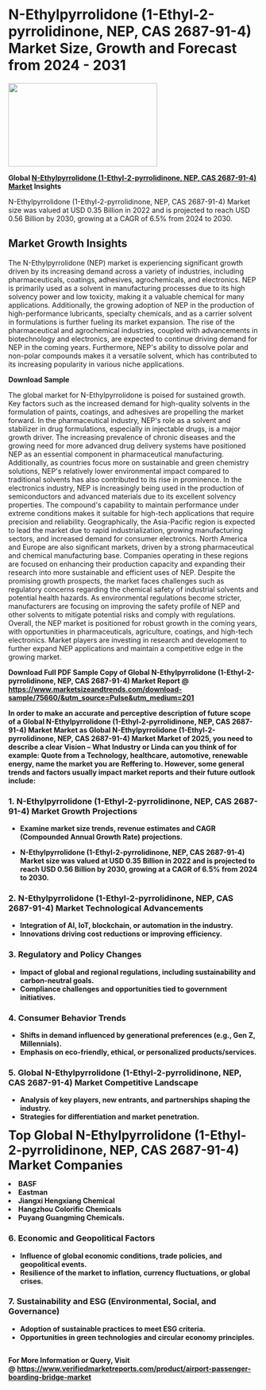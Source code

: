 <H1>N-Ethylpyrrolidone (1-Ethyl-2-pyrrolidinone, NEP, CAS 2687-91-4) Market Size, Growth and Forecast from 2024 - 2031</H1><img class="aligncenter size-medium wp-image-584254" src="https://thirdeyenews.in/wp-content/uploads/2024/09/Global-Market-Research-300x168.jpeg" alt="" width="300" height="168" /><p><strong>Global&nbsp;<a href="https://www.marketsizeandtrends.com/download-sample/75660/&amp;utm_source=Pulse&amp;utm_medium=201">N-Ethylpyrrolidone (1-Ethyl-2-pyrrolidinone, NEP, CAS 2687-91-4) Market</a> Insights</strong></p><p>N-Ethylpyrrolidone (1-Ethyl-2-pyrrolidinone, NEP, CAS 2687-91-4) Market size was valued at USD 0.35 Billion in 2022 and is projected to reach USD 0.56 Billion by 2030, growing at a CAGR of 6.5% from 2024 to 2030.</p><p><h2>Market Growth Insights</h2> <p>The N-Ethylpyrrolidone (NEP) market is experiencing significant growth driven by its increasing demand across a variety of industries, including pharmaceuticals, coatings, adhesives, agrochemicals, and electronics. NEP is primarily used as a solvent in manufacturing processes due to its high solvency power and low toxicity, making it a valuable chemical for many applications. Additionally, the growing adoption of NEP in the production of high-performance lubricants, specialty chemicals, and as a carrier solvent in formulations is further fueling its market expansion. The rise of the pharmaceutical and agrochemical industries, coupled with advancements in biotechnology and electronics, are expected to continue driving demand for NEP in the coming years. Furthermore, NEP's ability to dissolve polar and non-polar compounds makes it a versatile solvent, which has contributed to its increasing popularity in various niche applications.</p> <p><strong>Download Sample</strong></p> <p>The global market for N-Ethylpyrrolidone is poised for sustained growth. Key factors such as the increased demand for high-quality solvents in the formulation of paints, coatings, and adhesives are propelling the market forward. In the pharmaceutical industry, NEP's role as a solvent and stabilizer in drug formulations, especially in injectable drugs, is a major growth driver. The increasing prevalence of chronic diseases and the growing need for more advanced drug delivery systems have positioned NEP as an essential component in pharmaceutical manufacturing. Additionally, as countries focus more on sustainable and green chemistry solutions, NEP's relatively lower environmental impact compared to traditional solvents has also contributed to its rise in prominence. In the electronics industry, NEP is increasingly being used in the production of semiconductors and advanced materials due to its excellent solvency properties. The compound's capability to maintain performance under extreme conditions makes it suitable for high-tech applications that require precision and reliability. Geographically, the Asia-Pacific region is expected to lead the market due to rapid industrialization, growing manufacturing sectors, and increased demand for consumer electronics. North America and Europe are also significant markets, driven by a strong pharmaceutical and chemical manufacturing base. Companies operating in these regions are focused on enhancing their production capacity and expanding their research into more sustainable and efficient uses of NEP. Despite the promising growth prospects, the market faces challenges such as regulatory concerns regarding the chemical safety of industrial solvents and potential health hazards. As environmental regulations become stricter, manufacturers are focusing on improving the safety profile of NEP and other solvents to mitigate potential risks and comply with regulations. Overall, the NEP market is positioned for robust growth in the coming years, with opportunities in pharmaceuticals, agriculture, coatings, and high-tech electronics. Market players are investing in research and development to further expand NEP applications and maintain a competitive edge in the growing market.</p> <p><strong></p><p><span class=""><strong>Download Full PDF Sample Copy of Global N-Ethylpyrrolidone (1-Ethyl-2-pyrrolidinone, NEP, CAS 2687-91-4) Market Report</strong> @ <a href="https://www.marketsizeandtrends.com/download-sample/75660/&amp;utm_source=Pulse&amp;utm_medium=201" target="_blank">https://www.marketsizeandtrends.com/download-sample/75660/&amp;utm_source=Pulse&amp;utm_medium=201</a></span></p><p>In order to make an accurate and perceptive description of future scope of a Global&nbsp;N-Ethylpyrrolidone (1-Ethyl-2-pyrrolidinone, NEP, CAS 2687-91-4) Market Market as Global&nbsp;N-Ethylpyrrolidone (1-Ethyl-2-pyrrolidinone, NEP, CAS 2687-91-4) Market Market of 2025, you need to describe a clear Vision &ndash; What Industry or Linda can you think of for example: Quote from a Technology, healthcare, automotive, renewable energy, name the market you are Reffering to. However, some general trends and factors usually impact market reports and their future outlook include:</p><h3>1.&nbsp;<strong>N-Ethylpyrrolidone (1-Ethyl-2-pyrrolidinone, NEP, CAS 2687-91-4) Market Growth Projections</strong></h3><ul><li>Examine market size trends, revenue estimates and CAGR (Compounded Annual Growth Rate) projections.</li><li><p>N-Ethylpyrrolidone (1-Ethyl-2-pyrrolidinone, NEP, CAS 2687-91-4) Market size was valued at USD 0.35 Billion in 2022 and is projected to reach USD 0.56 Billion by 2030, growing at a CAGR of 6.5% from 2024 to 2030.</p></li></ul><h3>2.&nbsp;<strong>N-Ethylpyrrolidone (1-Ethyl-2-pyrrolidinone, NEP, CAS 2687-91-4) Market Technological Advancements</strong></h3><ul><li>Integration of AI, IoT, blockchain, or automation in the industry.</li><li>Innovations driving cost reductions or improving efficiency.</li></ul><h3>3.&nbsp;<strong>Regulatory and Policy Changes</strong></h3><ul><li>Impact of global and regional regulations, including sustainability and carbon-neutral goals.</li><li>Compliance challenges and opportunities tied to government initiatives.</li></ul><h3>4.&nbsp;<strong>Consumer Behavior Trends</strong></h3><ul><li>Shifts in demand influenced by generational preferences (e.g., Gen Z, Millennials).</li><li>Emphasis on eco-friendly, ethical, or personalized products/services.</li></ul><h3>5.&nbsp;<strong>Global N-Ethylpyrrolidone (1-Ethyl-2-pyrrolidinone, NEP, CAS 2687-91-4) Market Competitive Landscape</strong></h3><ul><li>Analysis of key players, new entrants, and partnerships shaping the industry.</li><li>Strategies for differentiation and market penetration.</li></ul><p data-pm-slice="1 1 []"><span style="color: inherit; font-family: inherit; font-size: 25px;">Top Global N-Ethylpyrrolidone (1-Ethyl-2-pyrrolidinone, NEP, CAS 2687-91-4) Market Companies</span></p><div class="" data-test-id=""><p><li>BASF</li><li> Eastman</li><li> Jiangxi Hengxiang Chemical</li><li> Hangzhou Colorific Chemicals</li><li> Puyang Guangming Chemicals.</li></p></div><h3>6.&nbsp;<strong>Economic and Geopolitical Factors</strong></h3><ul><li>Influence of global economic conditions, trade policies, and geopolitical events.</li><li>Resilience of the market to inflation, currency fluctuations, or global crises.</li></ul><h3>7.&nbsp;<strong>Sustainability and ESG (Environmental, Social, and Governance)</strong></h3><ul><li>Adoption of sustainable practices to meet ESG criteria.</li><li>Opportunities in green technologies and circular economy principles.</li></ul><h2><strong style="font-size: 14px;">For More Information or Query, Visit @&nbsp;</strong><a style="background-color: #ffffff; font-size: 14px;" href="https://www.marketsizeandtrends.com/report/n-ethylpyrrolidone-1-ethyl-2-pyrrolidinone-nep-cas-2687-91-4-market/" target="_blank">https://www.verifiedmarketreports.com/product/airport-passenger-boarding-bridge-market</a></h2>
